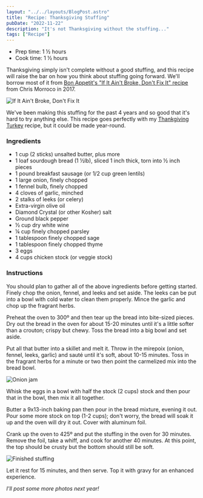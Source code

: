 ```yaml
---
layout: "../../layouts/BlogPost.astro"
title: "Recipe: Thanksgiving Stuffing"
pubDate: "2022-11-22"
description: "It's not Thanksgiving without the stuffing..."
tags: ["Recipe"]
---
```


<ul class="recipe-meta">
    <li>Prep time: 1 ½ hours</li>
    <li>Cook time: 1 ½ hours</li>
</ul>

Thanksgiving simply isn't complete without a good stuffing, and this recipe will raise the bar on how you think about stuffing going forward. We'll borrow most of it from [Bon Appetit's "If It Ain't Broke, Don't Fix It" recipe](https://www.bonappetit.com/recipe/if-it-aint-broke-dont-fix-it-stuffing) from Chris Morroco in 2017.

![If It Ain't Broke, Don't Fix It](/images/blog/2022-11-26-thanksgiving-stuffing/stuffing-0.png)

We've been making this stuffing for the past 4 years and so good that it's hard to try anything else. This recipe goes perfectly with my [Thankgiving Turkey](/blog/2020-11-25-thanksgiving-turkey) recipe, but it could be made year-round.

### Ingredients

* 1 cup (2 sticks) unsalted butter, plus more
* 1 loaf sourdough bread (1 ½lb), sliced 1 inch thick, torn into ½ inch pieces
* 1 pound breakfast sausage (or 1/2 cup green lentils)
* 1 large onion, finely chopped
* 1 fennel bulb, finely chopped
* 4 cloves of garlic, minched
* 2 stalks of leeks (or celery)
* Extra-virgin olive oil
* Diamond Crystal (or other Kosher) salt
* Ground black pepper
* ½ cup dry white wine
* ¼ cup finely chopped parsley
* 1 tablespoon finely chopped sage
* 1 tablespoon finely chopped thyme
* 3 eggs
* 4 cups chicken stock (or veggie stock)

### Instructions

You should plan to gather all of the above ingredients before getting started. Finely chop the onion, fennel, and leeks and set aside. The leeks can be put into a bowl with cold water to clean them properly. Mince the garlic and chop up the fragrant herbs.

Preheat the oven to 300º and then tear up the bread into bite-sized pieces. Dry out the bread in the oven for about 15-20 minutes until it's a little softer than a crouton; crispy but chewy. Toss the bread into a big bowl and set aside.

Put all that butter into a skillet and melt it. Throw in the mirepoix (onion, fennel, leeks, garlic) and sauté until it's soft, about 10-15 minutes. Toss in the fragrant herbs for a minute or two then point the carmelized mix into the bread bowl.

![Onion jam](/images/blog/2022-11-26-thanksgiving-stuffing/stuffing-2.jpg)

Whisk the eggs in a bowl with half the stock (2 cups) stock and then pour that in the bowl, then mix it all together.

Butter a 9x13-inch baking pan then pour in the bread mixture, evening it out. Pour some more stock on top (1-2 cups); don't worry, the bread will soak it up and the oven will dry it out. Cover with aluminum foil.

Crank up the oven to 425º and put the stuffing in the oven for 30 minutes. Remove the foil, take a whiff, and cook for another 40 minutes. At this point, the top should be crusty but the bottom should still be soft.

![Finished stuffing](/images/blog/2022-11-26-thanksgiving-stuffing/stuffing-1.jpg)

Let it rest for 15 minutes, and then serve. Top it with gravy for an enhanced experience.

<em>I'll post some more photos next year!</em>